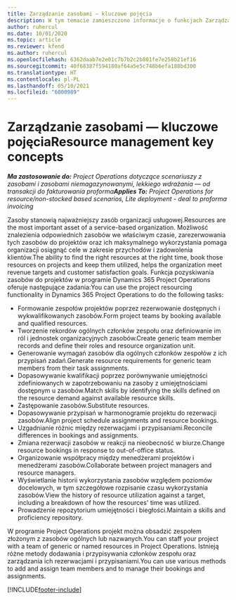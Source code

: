 ```yaml
---
title: Zarządzanie zasobami — kluczowe pojęcia
description: W tym temacie zamieszczono informacje o funkcjach Zarządzania zasobami w Microsoft Dynamics Project Operations.
author: ruhercul
ms.date: 10/01/2020
ms.topic: article
ms.reviewer: kfend
ms.author: ruhercul
ms.openlocfilehash: 6362daab7e2e01c7b7b2c2b801fe7e258b21ef16
ms.sourcegitcommit: 40f68387f594180af64a5e5c748b6efa188bd300
ms.translationtype: HT
ms.contentlocale: pl-PL
ms.lasthandoff: 05/10/2021
ms.locfileid: "6000989"
---
```

# <a name="resource-management-key-concepts"></a><span data-ttu-id="1724c-103">Zarządzanie zasobami — kluczowe pojęcia</span><span class="sxs-lookup"><span data-stu-id="1724c-103">Resource management key concepts</span></span>

<span data-ttu-id="1724c-104">_**Ma zastosowanie do:** Project Operations dotyczące scenariuszy z zasobami i zasobami niemagazynowanymi, lekkiego wdrażania — od transakcji do fakturowania proforma_</span><span class="sxs-lookup"><span data-stu-id="1724c-104">_**Applies To:** Project Operations for resource/non-stocked based scenarios, Lite deployment - deal to proforma invoicing_</span></span>

<span data-ttu-id="1724c-105">Zasoby stanowią najważniejszy zasób organizacji usługowej.</span><span class="sxs-lookup"><span data-stu-id="1724c-105">Resources are the most important asset of a service-based organization.</span></span> <span data-ttu-id="1724c-106">Możliwość znalezienia odpowiednich zasobów we właściwym czasie, zarezerwowania tych zasobów do projektów oraz ich maksymalnego wykorzystania pomaga organizacji osiągnąć cele w zakresie przychodów i zadowolenia klientów.</span><span class="sxs-lookup"><span data-stu-id="1724c-106">The ability to find the right resources at the right time, book those resources on projects and keep them utilized, helps the organization meet revenue targets and customer satisfaction goals.</span></span> <span data-ttu-id="1724c-107">Funkcja pozyskiwania zasobów do projektów w programie Dynamics 365 Project Operations oferuje następujące zadania:</span><span class="sxs-lookup"><span data-stu-id="1724c-107">You can use the project resourcing functionality in Dynamics 365 Project Operations to do the following tasks:</span></span>

- <span data-ttu-id="1724c-108">Formowanie zespołów projektów poprzez rezerwowanie dostępnych i wykwalifikowanych zasobów.</span><span class="sxs-lookup"><span data-stu-id="1724c-108">Form project teams by booking available and qualified resources.</span></span>
- <span data-ttu-id="1724c-109">Tworzenie rekordów ogólnych członków zespołu oraz definiowanie im ról i jednostek organizacyjnych zasobów.</span><span class="sxs-lookup"><span data-stu-id="1724c-109">Create generic team member records and define their roles and resource organization unit.</span></span>
- <span data-ttu-id="1724c-110">Generowanie wymagań zasobów dla ogólnych członków zespołów z ich przypisań zadań.</span><span class="sxs-lookup"><span data-stu-id="1724c-110">Generate resource requirements for generic team members from their task assignments.</span></span>
- <span data-ttu-id="1724c-111">Dopasowywanie kwalifikacji poprzez porównywanie umiejętności zdefiniowanych w zapotrzebowaniu na zasoby z umiejętnościami dostępnym u zasobów.</span><span class="sxs-lookup"><span data-stu-id="1724c-111">Match skills by identifying the skills defined on the resource demand against available resource skills.</span></span>
- <span data-ttu-id="1724c-112">Zastępowanie zasobów.</span><span class="sxs-lookup"><span data-stu-id="1724c-112">Substitute resources.</span></span>
- <span data-ttu-id="1724c-113">Dopasowywanie przypisań w harmonogramie projektu do rezerwacji zasobów.</span><span class="sxs-lookup"><span data-stu-id="1724c-113">Align project schedule assignments and resource bookings.</span></span>
- <span data-ttu-id="1724c-114">Uzgadnianie różnic między rezerwacjami i przypisaniami.</span><span class="sxs-lookup"><span data-stu-id="1724c-114">Reconcile differences in bookings and assignments.</span></span>
- <span data-ttu-id="1724c-115">Zmiana rezerwacji zasobów w reakcji na nieobecność w biurze.</span><span class="sxs-lookup"><span data-stu-id="1724c-115">Change resource bookings in response to out-of-office status.</span></span>
- <span data-ttu-id="1724c-116">Organizowanie współpracy między menedżerami projektów i menedżerami zasobów.</span><span class="sxs-lookup"><span data-stu-id="1724c-116">Collaborate between project managers and resource managers.</span></span>
- <span data-ttu-id="1724c-117">Wyświetlanie historii wykorzystania zasobów względem poziomów docelowych, w tym szczegółowe rozpisanie czasu wykorzystania zasobów.</span><span class="sxs-lookup"><span data-stu-id="1724c-117">View the history of resource utilization against a target, including a breakdown of how the resources' time was utilized.</span></span>
- <span data-ttu-id="1724c-118">Prowadzenie repozytorium umiejętności i biegłości.</span><span class="sxs-lookup"><span data-stu-id="1724c-118">Maintain a skills and proficiency repository.</span></span>


<span data-ttu-id="1724c-119">W programie Project Operations projekt można obsadzić zespołem złożonym z zasobów ogólnych lub nazwanych.</span><span class="sxs-lookup"><span data-stu-id="1724c-119">You can staff your project with a team of generic or named resources in Project Operations.</span></span> <span data-ttu-id="1724c-120">Istnieją różne metody dodawania i przypisywania członków zespołu oraz zarządzania ich rezerwacjami i przypisaniami.</span><span class="sxs-lookup"><span data-stu-id="1724c-120">You can use various methods to add and assign team members and to manage their bookings and assignments.</span></span> 


[!INCLUDE[footer-include](../includes/footer-banner.md)]